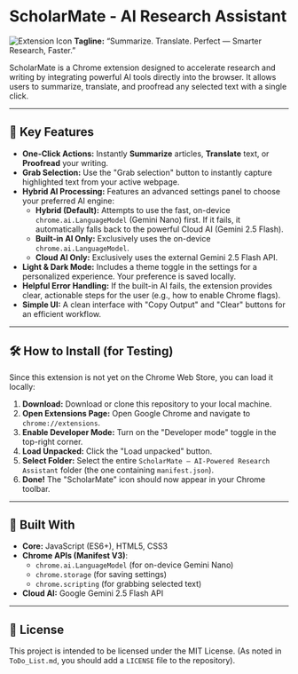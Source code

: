 # ScholarMate - AI Research Assistant

![Extension Icon](icons/icon128.png)
**Tagline:** “Summarize. Translate. Perfect — Smarter Research, Faster.”

ScholarMate is a Chrome extension designed to accelerate research and writing by integrating powerful AI tools directly into the browser. It allows users to summarize, translate, and proofread any selected text with a single click.

---

## 🚀 Key Features

* **One-Click Actions:** Instantly **Summarize** articles, **Translate** text, or **Proofread** your writing.
* **Grab Selection:** Use the "Grab selection" button to instantly capture highlighted text from your active webpage.
* **Hybrid AI Processing:** Features an advanced settings panel to choose your preferred AI engine:
    * **Hybrid (Default):** Attempts to use the fast, on-device `chrome.ai.LanguageModel` (Gemini Nano) first. If it fails, it automatically falls back to the powerful Cloud AI (Gemini 2.5 Flash).
    * **Built-in AI Only:** Exclusively uses the on-device `chrome.ai.LanguageModel`.
    * **Cloud AI Only:** Exclusively uses the external Gemini 2.5 Flash API.
* **Light & Dark Mode:** Includes a theme toggle in the settings for a personalized experience. Your preference is saved locally.
* **Helpful Error Handling:** If the built-in AI fails, the extension provides clear, actionable steps for the user (e.g., how to enable Chrome flags).
* **Simple UI:** A clean interface with "Copy Output" and "Clear" buttons for an efficient workflow.

---

## 🛠️ How to Install (for Testing)

Since this extension is not yet on the Chrome Web Store, you can load it locally:

1.  **Download:** Download or clone this repository to your local machine.
2.  **Open Extensions Page:** Open Google Chrome and navigate to `chrome://extensions`.
3.  **Enable Developer Mode:** Turn on the "Developer mode" toggle in the top-right corner.
4.  **Load Unpacked:** Click the "Load unpacked" button.
5.  **Select Folder:** Select the entire `ScholarMate – AI-Powered Research Assistant` folder (the one containing `manifest.json`).
6.  **Done!** The "ScholarMate" icon should now appear in your Chrome toolbar.

---

## 🔧 Built With

* **Core:** JavaScript (ES6+), HTML5, CSS3
* **Chrome APIs (Manifest V3)**:
    * `chrome.ai.LanguageModel` (for on-device Gemini Nano)
    * `chrome.storage` (for saving settings)
    * `chrome.scripting` (for grabbing selected text)
* **Cloud AI:** Google Gemini 2.5 Flash API

---

## 📄 License

This project is intended to be licensed under the MIT License. (As noted in `ToDo_List.md`, you should add a `LICENSE` file to the repository).
